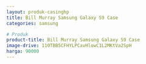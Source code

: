 ```yaml
---
layout: produk-casinghp
title: Bill Murray Samsung Galaxy S9 Case
categories: samsung

# Produk
product-title: Bill Murray Samsung Galaxy S9 Case
image-drive: 110TBB5CFHYLPCavHlowC1L2MKtVa2SpH
harga: 90000
---
```

